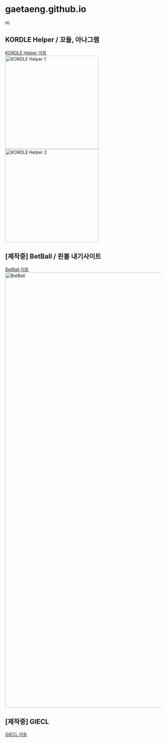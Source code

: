 # gaetaeng.github.io
Hi

## KORDLE Helper / 꼬들, 아나그램
[KORDLE Helper 이동](https://gaetaeng.github.io/kordle-helper/)  
<img width="300" alt="KORDLE Helper 1" src="https://github.com/user-attachments/assets/10f215c5-7487-4645-9020-8feeb52c49be">
<img width="300" alt="KORDLE Helper 2" src="https://github.com/user-attachments/assets/1748cfd3-e256-44b2-b5f1-72bd7733329b">

## [제작중] BetBall / 핀볼 내기사이트
[BetBall 이동](https://gaetaeng.github.io/BetBall/)  
<img width="1400" alt="BetBall" src="https://github.com/user-attachments/assets/a47121e0-e60c-48b7-9147-c46203df4459">

## [제작중] GIECL
[GIECL 이동](https://gaetaeng.github.io/giec-homepage/)
